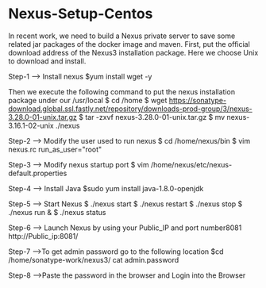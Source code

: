 # Nexus-Setup-Centos

In recent work, we need to build a Nexus private server to save some related jar packages of the docker image and maven. First, put the official download address of the Nexus3 installation package. Here we choose Unix to download and install.

Step-1 --> Install nexus 
$yum install wget -y

Then we execute the following command to put the nexus installation package under our /usr/local
$ cd /home 
$ wget https://sonatype-download.global.ssl.fastly.net/repository/downloads-prod-group/3/nexus-3.28.0-01-unix.tar.gz 
$ tar -zxvf nexus-3.28.0-01-unix.tar.gz
$ mv nexus-3.16.1-02-unix ./nexus

Step-2 --> Modify the user used to run nexus 
$ cd /home/nexus/bin 
$ vim nexus.rc run_as_user="root"

Step-3 --> Modify nexus startup port 
$ vim /home/nexus/etc/nexus-default.properties

Step-4 --> Install Java 
$sudo yum install java-1.8.0-openjdk

Step-5 --> Start Nexus 
$ ./nexus start 
$ ./nexus restart 
$ ./nexus stop 
$ ./nexus run & 
$ ./nexus status

Step-6 --> Launch Nexus by using your Public_IP and port number8081 
 http://Public_ip:8081/

Step-7 -->To get admin password go to the following location 
$cd /home/sonatype-work/nexus3/ cat admin.password

Step-8 -->Paste the password in the browser and Login into the Browser


 
